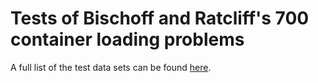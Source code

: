 # Tests of Bischoff and Ratcliff's 700 container loading problems


A full list of the test data sets can be found [here](http://people.brunel.ac.uk/~mastjjb/jeb/orlib/thpackinfo.html).